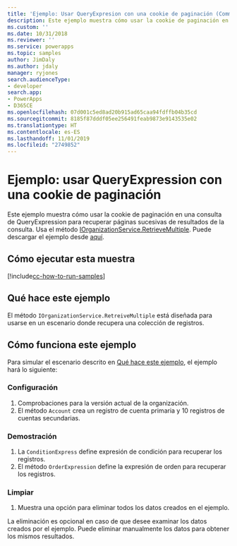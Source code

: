 ```yaml
---
title: 'Ejemplo: Usar QueryExpresion con una cookie de paginación (Common Data Service) | Microsoft Docs'
description: Este ejemplo muestra cómo usar la cookie de paginación en una QueryExpresion
ms.custom: ''
ms.date: 10/31/2018
ms.reviewer: ''
ms.service: powerapps
ms.topic: samples
author: JimDaly
ms.author: jdaly
manager: ryjones
search.audienceType:
- developer
search.app:
- PowerApps
- D365CE
ms.openlocfilehash: 07d001c5ed8ad20b915ad65caa94fdffb04b35cd
ms.sourcegitcommit: 8185f87dddf05ee256491feab9873e9143535e02
ms.translationtype: HT
ms.contentlocale: es-ES
ms.lasthandoff: 11/01/2019
ms.locfileid: "2749852"
---
```

# <a name="sample-use-queryexpression-with-a-paging-cookie"></a>Ejemplo: usar QueryExpression con una cookie de paginación

<!-- https://docs.microsoft.com/dynamics365/customer-engagement/developer/org-service/sample-use-queryexpression-with-a-paging-cookie -->

Este ejemplo muestra cómo usar la cookie de paginación en una consulta de QueryExpression para recuperar páginas sucesivas de resultados de la consulta. Usa el método [IOrganizationService.RetrieveMultiple](https://docs.microsoft.com/dotnet/api/microsoft.xrm.sdk.iorganizationservice.retrievemultiple?view=dynamics-general-ce-9). Puede descargar el ejemplo desde [aquí](https://github.com/Microsoft/PowerApps-Samples/tree/master/cds/orgsvc/C%23/UseQueryExpressionwithPaging).

## <a name="how-to-run-this-sample"></a>Cómo ejecutar esta muestra

[!include[cc-how-to-run-samples](../../includes/cc-how-to-run-samples.md)]

## <a name="what-this-sample-does"></a>Qué hace este ejemplo

El método `IOrganizationService.RetreiveMultiple` está diseñada para usarse en un escenario donde recupera una colección de registros.
## <a name="how-this-sample-works"></a>Cómo funciona este ejemplo

Para simular el escenario descrito en [Qué hace este ejemplo](#what-this-sample-does), el ejemplo hará lo siguiente:

### <a name="setup"></a>Configuración

1. Comprobaciones para la versión actual de la organización.
1. El método `Account` crea un registro de cuenta primaria y 10 registros de cuentas secundarias.

### <a name="demonstrate"></a>Demostración

1. La `ConditionExpress` define expresión de condición para recuperar los registros.
1. El método `OrderExpression` define la expresión de orden para recuperar los registros.

### <a name="clean-up"></a>Limpiar

1. Muestra una opción para eliminar todos los datos creados en el ejemplo.

La eliminación es opcional en caso de que desee examinar los datos creados por el ejemplo. Puede eliminar manualmente los datos para obtener los mismos resultados.
